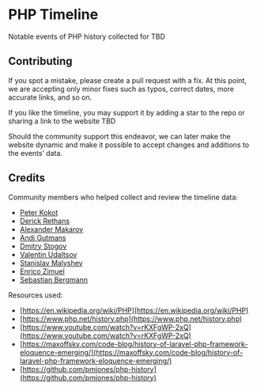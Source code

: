 # PHP Timeline

Notable events of PHP history collected for TBD 


## Contributing

If you spot a mistake, please create a pull request with a fix. At this point, we are accepting only minor fixes such as typos, correct dates, more accurate links, and so on.

If you like the timeline, you may support it by adding a star to the repo or sharing a link to the website TBD 

Should the community support this endeavor, we can later make the website dynamic and make it possible to accept changes and additions to the events’ data.


## Credits

Community members who helped collect and review the timeline data:

* [Peter Kokot](https://github.com/petk)
* [Derick Rethans](https://github.com/derickr)
* [Alexander Makarov](https://github.com/samdark)
* [Andi Gutmans](https://github.com/andigutmans)
* [Dmitry Stogov](https://github.com/dstogov)
* [Valentin Udaltsov](https://github.com/vudaltsov)
* [Stanislav Malyshev](https://github.com/smalyshev)
* [Enrico Zimuel](https://github.com/ezimuel)
* [Sebastian Bergmann](https://github.com/sebastianbergmann)

Resources used:
* [https://en.wikipedia.org/wiki/PHP](https://en.wikipedia.org/wiki/PHP)
* [https://www.php.net/history.php](https://www.php.net/history.php)
* [https://www.youtube.com/watch?v=rKXFgWP-2xQ](https://www.youtube.com/watch?v=rKXFgWP-2xQ)
* [https://maxoffsky.com/code-blog/history-of-laravel-php-framework-eloquence-emerging/](https://maxoffsky.com/code-blog/history-of-laravel-php-framework-eloquence-emerging/)
* [https://github.com/pmjones/php-history](https://github.com/pmjones/php-history)
